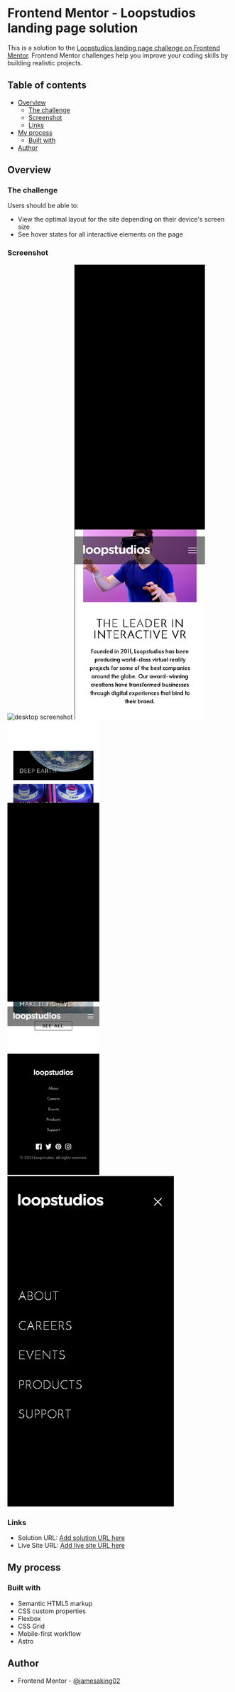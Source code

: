 # Frontend Mentor - Loopstudios landing page solution

This is a solution to the [Loopstudios landing page challenge on Frontend Mentor](https://www.frontendmentor.io/challenges/loopstudios-landing-page-N88J5Onjw). Frontend Mentor challenges help you improve your coding skills by building realistic projects. 

## Table of contents

- [Overview](#overview)
  - [The challenge](#the-challenge)
  - [Screenshot](#screenshot)
  - [Links](#links)
- [My process](#my-process)
  - [Built with](#built-with)
- [Author](#author)


## Overview

### The challenge

Users should be able to:

- View the optimal layout for the site depending on their device's screen size
- See hover states for all interactive elements on the page

### Screenshot

![desktop screenshot](./public/images/desktop-screenshot-loopstudios-landing-page.png)
![mobile screenshot](./public/images/mobile-screenshot-loopstudios-landing-page.png)
![mobile screenshot2](./public/images/mobile-screenshot-loopstudios-landing-page2.png)
![mobile screenshot3](./public/images/mobile-screenshot-loopstudios-landing-page3.png)


### Links

- Solution URL: [Add solution URL here](https://your-solution-url.com)
- Live Site URL: [Add live site URL here](https://your-live-site-url.com)

## My process

### Built with

- Semantic HTML5 markup
- CSS custom properties
- Flexbox
- CSS Grid
- Mobile-first workflow
- Astro

## Author

- Frontend Mentor - [@jamesaking02](https://www.frontendmentor.io/profile/jamesaking02)
